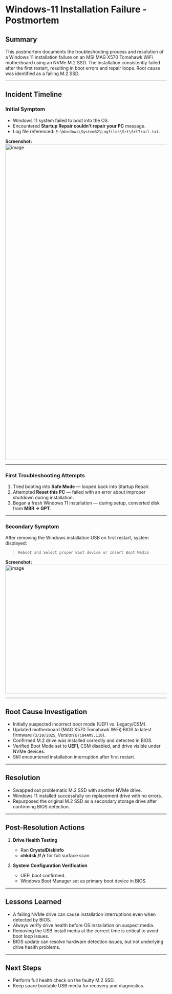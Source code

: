 # Windows-11 Installation Failure - Postmortem
## Summary
This postmortem documents the troubleshooting process and resolution of a Windows 11 installation failure on an MSI MAG X570 Tomahawk WiFi motherboard using an NVMe M.2 SSD. The installation consistently failed after the first restart, resulting in boot errors and repair loops. Root cause was identified as a failing M.2 SSD.

---

## Incident Timeline

### **Initial Symptom**
- Windows 11 system failed to boot into the OS.
- Encountered **Startup Repair couldn’t repair your PC** message.
- Log file referenced: `E:\Windows\System32\Logfiles\Srt\SrtTrail.txt`.

**Screenshot:**  
<img width="1470" height="983" alt="image" src="https://github.com/user-attachments/assets/34813c5d-e15f-4ae0-9f60-89d87481a483" />


---

### **First Troubleshooting Attempts**
1. Tried booting into **Safe Mode** — looped back into Startup Repair.
2. Attempted **Reset this PC** — failed with an error about improper shutdown during installation.
3. Began a fresh Windows 11 installation — during setup, converted disk from **MBR → GPT**.

---

### **Secondary Symptom**
After removing the Windows installation USB on first restart, system displayed:

> `Reboot and Select proper Boot device or Insert Boot Media`

**Screenshot:**  
<img width="1230" height="400" alt="image" src="https://github.com/user-attachments/assets/48336fed-cc8c-451e-89c2-bbefb45b9797" />


---

## Root Cause Investigation
- Initially suspected incorrect boot mode (UEFI vs. Legacy/CSM).
- Updated motherboard (MAG X570 Tomahawk WiFi) BIOS to latest firmware (`3/20/2025`, Version `E7C84AMS.1I0`).
- Confirmed M.2 drive was installed correctly and detected in BIOS.
- Verified Boot Mode set to **UEFI**, CSM disabled, and drive visible under NVMe devices.
- Still encountered installation interruption after first restart.

---

## Resolution
- Swapped out problematic M.2 SSD with another NVMe drive.
- Windows 11 installed successfully on replacement drive with no errors.
- Repurposed the original M.2 SSD as a secondary storage drive after confirming BIOS detection.

---

## Post-Resolution Actions
1. **Drive Health Testing**  
   - Ran **CrystalDiskInfo**
   - **chkdsk /f /r** for full surface scan.

2. **System Configuration Verification**  
   - UEFI boot confirmed.
   - Windows Boot Manager set as primary boot device in BIOS.

---

## Lessons Learned
- A failing NVMe drive can cause installation interruptions even when detected by BIOS.
- Always verify drive health before OS installation on suspect media.
- Removing the USB install media at the correct time is critical to avoid boot loop issues.
- BIOS update can resolve hardware detection issues, but not underlying drive health problems.

---

## Next Steps
- Perform full health check on the faulty M.2 SSD.
- Keep spare bootable USB media for recovery and diagnostics.
